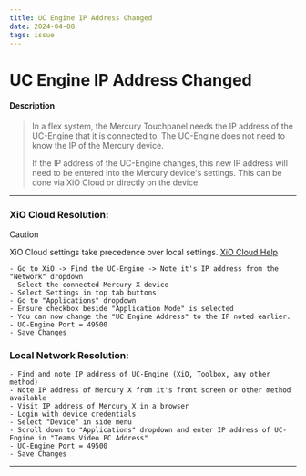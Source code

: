 ```yaml
---
title: UC Engine IP Address Changed
date: 2024-04-08
tags: issue
---
```


# UC Engine IP Address Changed

#### Description
>In a flex system, the Mercury Touchpanel needs the IP address of the UC-Engine that it is connected to. The UC-Engine does not need to know the IP of the Mercury device. 
>
>If the IP address of the UC-Engine changes, this new IP address will need to be entered into the Mercury device's settings. This can be done via XiO Cloud or directly on the device.

---

### XiO Cloud Resolution:

> [!CAUTION]
> XiO Cloud settings take precedence over local settings. [XiO Cloud Help](../../Crestron/1.%20OLH-Links.md#XiO%20Cloud)

```
- Go to XiO -> Find the UC-Engine -> Note it's IP address from the "Network" dropdown
- Select the connected Mercury X device
- Select Settings in top tab buttons
- Go to "Applications" dropdown
- Ensure checkbox beside "Application Mode" is selected
- You can now change the "UC Engine Address" to the IP noted earlier.
- UC-Engine Port = 49500
- Save Changes
```

### Local Network Resolution:

```
- Find and note IP address of UC-Engine (XiO, Toolbox, any other method)
- Note IP address of Mercury X from it's front screen or other method available
- Visit IP address of Mercury X in a browser
- Login with device credentials
- Select "Device" in side menu
- Scroll down to "Applications" dropdown and enter IP address of UC-Engine in "Teams Video PC Address"
- UC-Engine Port = 49500
- Save Changes
```
---


